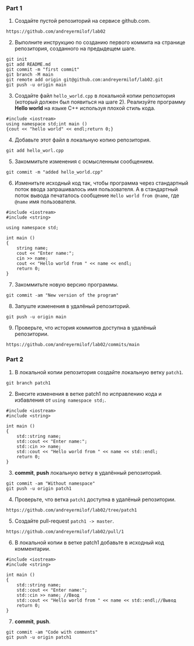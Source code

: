### Part 1
1. Создайте пустой репозиторий на сервисе github.com.
```
https://github.com/andreyermilof/lab02
```
2. Выполните инструкцию по созданию первого коммита на странице репозитория, созданного на предыдещем шаге.
```
git init
git add README.md
git commit -m "first commit"
git branch -M main
git remote add origin git@github.com:andreyermilof/lab02.git
git push -u origin main
```
3. Создайте файл `hello_world.cpp` в локальной копии репозитория (который должен был появиться на шаге 2). Реализуйте программу **Hello world** на языке C++ используя плохой стиль кода. 
```
#include <iostream>
using namespace std;int main ()
{cout << "hello world" << endl;return 0;}
```
4. Добавьте этот файл в локальную копию репозитория.
```
git add hello_worl.cpp
```
5. Закоммитьте изменения с осмысленным сообщением.
```
git commit -m "added hello_world.cpp"
```
6. Изменитьте исходный код так, чтобы программа через стандартный поток ввода запрашивалось имя пользователя. А в стандартный поток вывода печаталось сообщение `Hello world from @name`, где `@name` имя пользователя.
```
#include <iostream>
#include <string>

using namespace std;

int main ()
{
    string name;
    cout << "Enter name:";
    cin >> name;
    cout << "Hello world from " << name << endl;
    return 0;
}
```
7. Закоммитьте новую версию программы.
```
git commit -am "New version of the program"
```
8. Запуште изменения в удалёный репозиторий.
```
git push -u origin main
```
9. Проверьте, что история коммитов доступна в удалёный репозитории.
```
https://github.com/andreyermilof/lab02/commits/main
```
### Part 2
1. В локальной копии репозитория создайте локальную ветку `patch1`.
```
git branch patch1
```
2. Внесите изменения в ветке patch1 по исправлению кода и избавления от `using namespace std;`.
```
#include <iostream>
#include <string>

int main ()
{
    std::string name;
    std::cout << "Enter name:";
    std::cin >> name;
    std::cout << "Hello world from " << name << std::endl;
    return 0;
}
```
3. **commit**, **push** локальную ветку в удалённый репозиторий.
```
git commit -am "Without namespace"
git push -u origin patch1
```
4. Проверьте, что ветка `patch1` доступна в удалёный репозитории.
```
https://github.com/andreyermilof/lab02/tree/patch1
```
5. Создайте pull-request `patch1 -> master`.
```
https://github.com/andreyermilof/lab02/pull/1
```
6. В локальной копии в ветке patch1 добавьте в исходный код комментарии.
```
#include <iostream>
#include <string>

int main ()
{
    std::string name;
    std::cout << "Enter name:";
    std::cin >> name; //Ввод
    std::cout << "Hello world from " << name << std::endl;//Вывод
    return 0;
}
```
7. **commit**, **push**.
```
git commit -am "Code with comments"
git push -u origin patch1
```